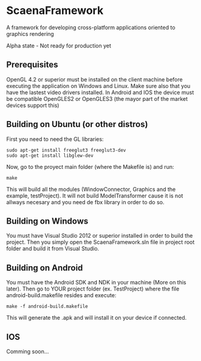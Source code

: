 # ScaenaFramework
A framework for developing cross-platform applications oriented to graphics rendering

Alpha state - Not ready for production yet

## Prerequisites
OpenGL 4.2 or superior must be installed on the client machine before executing the application on Windows and Linux. Make sure also that you have the lastest video drivers installed.
In Android and IOS the device must be compatible OpenGLES2 or OpenGLES3 (the mayor part of the market devices support this)

## Building on Ubuntu (or other distros)
First you need to need the GL libraries:
```
sudo apt-get install freeglut3 freeglut3-dev
sudo apt-get install libglew-dev
```
Now, go to the proyect main folder (where the Makefile is) and run:
```
make
```
This will build all the modules (WindowConnector, Graphics and the example, testProject). It will not build ModelTransformer cause it is not allways necesary and you need de fbx library in order to do so.

## Building on Windows
You must have Visual Studio 2012 or superior installed in order to build the project. Then you simply open the ScaenaFramework.sln file in project root folder and build it from Visual Studio. 

## Building on Android
You must have the Android SDK and NDK in your machine (More on this later). Then go to YOUR project folder (ex. TestProject) where the file android-build.makefile resides and execute:
```
make -f android-build.makefile
```
This will generate the .apk and will install it on your device if connected.

## IOS
Comming soon...
